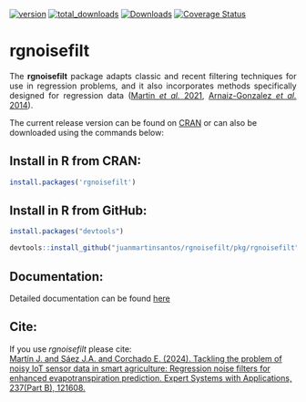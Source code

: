 <!--[![CRAN_Status_Badge](https://www.r-pkg.org/badges/version/rgnoisefilt)](http://cran.r-project.org/web/packages/rgnoisefilt)  -->
[![version](https://img.shields.io/badge/release%20version-1.1.3-green.svg)](https://cran.r-project.org/package=rgnoisefilt)
[![total_downloads](http://cranlogs.r-pkg.org/badges/grand-total/rgnoisefilt?color=green)](https://cran.r-project.org/package=rgnoisefilt)
[![Downloads](https://cranlogs.r-pkg.org/badges/rgnoisefilt)](https://cran.r-project.org/package=rgnoisefilt) 
[![Coverage Status](https://img.shields.io/badge/Coverage%20Status-93.23-orange)](http://cran.r-project.org/web/packages/rgnoisefilt)
 <!-- to hide-->
# rgnoisefilt
<p style="text-align:justify;"> The <strong>rgnoisefilt</strong> package adapts classic and recent filtering techniques for use in regression problems, and it also incorporates methods specifically designed for regression data (<a href="https://ieeexplore.ieee.org/document/9585469">Martin <i>et al.</i> 2021</a>, <a href="https://www.sciencedirect.com/science/article/pii/S095741741600049X">Arnaiz-Gonzalez <i>et al.</i> 2014</a>). </p>

The current release version can be found on [CRAN](https://cran.r-project.org/web/packages/rgnoisefilt/index.html) or can also be downloaded using the commands below:

## Install in R from CRAN:
```r
install.packages('rgnoisefilt')
```

## Install in R from GitHub:
```r
install.packages("devtools")

devtools::install_github("juanmartinsantos/rgnoisefilt/pkg/rgnoisefilt")
```

## Documentation:
Detailed documentation can be found [here](https://cran.r-project.org/web/packages/rgnoisefilt/vignettes/rgnoisefilt.html)

## Cite:
If you use <i>rgnoisefilt</i> please cite: 
<br>[Martín J. and Sáez J.A. and Corchado E. (2024). Tackling the problem of noisy IoT sensor data in smart agriculture: Regression noise filters for enhanced evapotranspiration prediction. Expert Systems with Applications, 237(Part B), 121608.](https://doi.org/10.1016/j.eswa.2023.121608)
